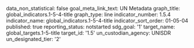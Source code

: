 data_non_statistical: false
goal_meta_link_text: UN Metadata
graph_title: global_indicators.1-5-4-title
graph_type: line
indicator_number: 1.5.4
indicator_name: global_indicators.1-5-4-title
indicator_sort_order: 01-05-04
published: true
reporting_status: notstarted
sdg_goal: '1'
target_name: global_targets.1-5-title
target_id: '1.5'
un_custodian_agency: UNISDR
un_designated_tier: '2'